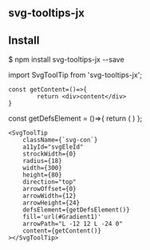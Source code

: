 ## svg-tooltips-jx


## Install

$ npm install svg-tooltips-jx --save


import SvgToolTip from 'svg-tooltips-jx';
```
const getContent=()=>{
        return <div>content</div>
}
```
const getDefsElement = ()=>{
    return (<linearGradient id="Gradient1" x1="0" x2="0" y1="0" y2="1">
            <stop offset="0%" stop-color="rgba(0,0,0,0.4)"/>
            <stop offset="100%" stop-color="rgba(0,0,0,.8)" />
        </linearGradient>)
};
```
<SvgToolTip
    className={`svg-con`}
    a11yId="svgEleId"
    strockWidth={0}
    radius={18}
    width={300}
    height={80}
    direction="top"
    arrowOffset={0}
    arrowWidth={12}
    arrowHeight={24}
    defsElement={getDefsElement()}
    fill='url(#Gradient1)'
    arrowPath="L -12 12 L -24 0"
    content={getContent()}
></SvgToolTip>
